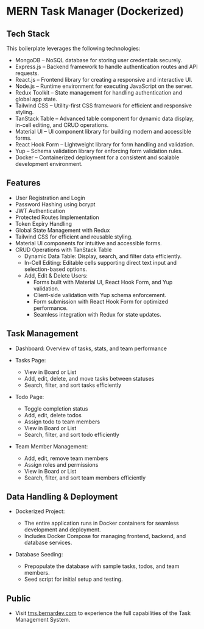 # MERN Task Manager (Dockerized)

## Tech Stack

This boilerplate leverages the following technologies:

- MongoDB – NoSQL database for storing user credentials securely.
- Express.js – Backend framework to handle authentication routes and API requests.
- React.js – Frontend library for creating a responsive and interactive UI.
- Node.js – Runtime environment for executing JavaScript on the server.
- Redux Toolkit – State management for handling authentication and global app state.
- Tailwind CSS – Utility-first CSS framework for efficient and responsive styling.
- TanStack Table – Advanced table component for dynamic data display, in-cell editing, and CRUD operations.
- Material UI – UI component library for building modern and accessible forms.
- React Hook Form – Lightweight library for form handling and validation.
- Yup – Schema validation library for enforcing form validation rules.
- Docker – Containerized deployment for a consistent and scalable development environment.

## Features

- User Registration and Login
- Password Hashing using bcrypt
- JWT Authentication
- Protected Routes Implementation
- Token Expiry Handling
- Global State Management with Redux
- Tailwind CSS for efficient and reusable styling.
- Material UI components for intuitive and accessible forms.
- CRUD Operations with TanStack Table
  - Dynamic Data Table: Display, search, and filter data efficiently.
  - In-Cell Editing: Editable cells supporting direct text input and selection-based options.
  - Add, Edit & Delete Users:
    - Forms built with Material UI, React Hook Form, and Yup validation.
    - Client-side validation with Yup schema enforcement.
    - Form submission with React Hook Form for optimized performance.
    - Seamless integration with Redux for state updates.

## Task Management

- Dashboard: Overview of tasks, stats, and team performance

- Tasks Page:

  - View in Board or List
  - Add, edit, delete, and move tasks between statuses
  - Search, filter, and sort tasks efficiently

- Todo Page:

  - Toggle completion status
  - Add, edit, delete todos
  - Assign todo to team members
  - View in Board or List
  - Search, filter, and sort todo efficiently

- Team Member Management:

  - Add, edit, remove team members
  - Assign roles and permissions
  - View in Board or List
  - Search, filter, and sort team members efficiently

## Data Handling & Deployment

- Dockerized Project:

  - The entire application runs in Docker containers for seamless development and deployment.
  - Includes Docker Compose for managing frontend, backend, and database services.

- Database Seeding:

  - Prepopulate the database with sample tasks, todos, and team members.
  - Seed script for initial setup and testing.

## Public

- Visit [tms.bernardev.com](https://tms.bernardev.com) to experience the full capabilities of the Task Management System.
